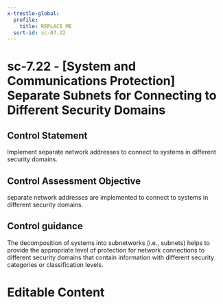 ```yaml
---
x-trestle-global:
  profile:
    title: REPLACE_ME
  sort-id: sc-07.22
---
```


# sc-7.22 - \[System and Communications Protection\] Separate Subnets for Connecting to Different Security Domains

## Control Statement

Implement separate network addresses to connect to systems in different security domains.

## Control Assessment Objective

separate network addresses are implemented to connect to systems in different security domains.

## Control guidance

The decomposition of systems into subnetworks (i.e., subnets) helps to provide the appropriate level of protection for network connections to different security domains that contain information with different security categories or classification levels.

# Editable Content

<!-- Make additions and edits below -->
<!-- The above represents the contents of the control as received by the profile, prior to additions. -->
<!-- If the profile makes additions to the control, they will appear below. -->
<!-- The above markdown may not be edited but you may edit the content below, and/or introduce new additions to be made by the profile. -->
<!-- If there is a yaml header at the top, parameter values may be edited. Use --set-parameters to incorporate the changes during assembly. -->
<!-- The content here will then replace what is in the profile for this control, after running profile-assemble. -->
<!-- The current profile has no added parts for this control, but you may add new ones here. -->
<!-- Each addition must have a heading either of the form ## Control my_addition_name -->
<!-- or ## Part a. (where the a. refers to one of the control statement labels.) -->
<!-- "## Control" parts are new parts added after the statement part. -->
<!-- "## Part" parts are new parts added into the top-level statement part with that label. -->
<!-- Subparts may be added with nested hash levels of the form ### My Subpart Name -->
<!-- underneath the parent ## Control or ## Part being added -->
<!-- See https://ibm.github.io/compliance-trestle/tutorials/ssp_profile_catalog_authoring/ssp_profile_catalog_authoring for guidance. -->
